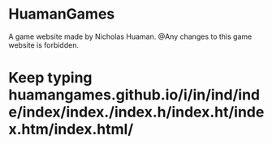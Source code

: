 # HuamanGames
A game website made by Nicholas Huaman.
@Any changes to this game website is forbidden.
# Keep typing huamangames.github.io/i/in/ind/inde/index/index./index.h/index.ht/index.htm/index.html/

